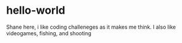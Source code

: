 # hello-world
Shane here, i like coding challeneges as it makes me think. I also like videogames, fishing, and shooting
